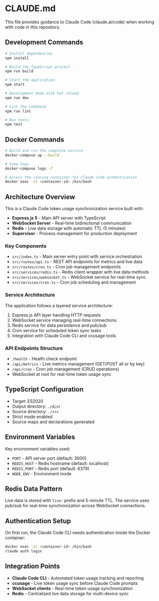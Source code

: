 # CLAUDE.md

This file provides guidance to Claude Code (claude.ai/code) when working with code in this repository.

## Development Commands

```bash
# Install dependencies
npm install

# Build the TypeScript project
npm run build

# Start the application
npm start

# Development mode with hot reload
npm run dev

# Lint the codebase
npm run lint

# Run tests
npm test
```

## Docker Commands

```bash
# Build and run the complete service
docker-compose up --build

# View logs
docker-compose logs -f

# Access the running container for Claude Code authentication
docker exec -it <container-id> /bin/bash
```

## Architecture Overview

This is a Claude Code token usage synchronization service built with:

- **Express.js 5** - Main API server with TypeScript
- **WebSocket Server** - Real-time bidirectional communication
- **Redis** - Live data storage with automatic TTL (5 minutes)
- **Supervisor** - Process management for production deployment

### Key Components

- `src/index.ts` - Main server entry point with service orchestration
- `src/routes/api.ts` - REST API endpoints for metrics and live data
- `src/routes/cron.ts` - Cron job management endpoints  
- `src/services/redis.ts` - Redis client wrapper with live data methods
- `src/services/websocket.ts` - WebSocket service for real-time sync
- `src/services/cron.ts` - Cron job scheduling and management

### Service Architecture

The application follows a layered service architecture:
1. Express.js API layer handling HTTP requests
2. WebSocket service managing real-time connections
3. Redis service for data persistence and pub/sub
4. Cron service for scheduled token sync tasks
5. Integration with Claude Code CLI and ccusage tools

### API Endpoints Structure

- `/health` - Health check endpoint
- `/api/metrics` - Live metrics management (GET/POST all or by key)
- `/api/cron` - Cron job management (CRUD operations)
- WebSocket at root for real-time token usage sync

## TypeScript Configuration

- Target: ES2020
- Output directory: `./dist`
- Source directory: `./src`
- Strict mode enabled
- Source maps and declarations generated

## Environment Variables

Key environment variables used:
- `PORT` - API server port (default: 3000)
- `REDIS_HOST` - Redis hostname (default: localhost)
- `REDIS_PORT` - Redis port (default: 6379)
- `NODE_ENV` - Environment mode

## Redis Data Pattern

Live data is stored with `live:` prefix and 5-minute TTL. The service uses pub/sub for real-time synchronization across WebSocket connections.

## Authentication Setup

On first run, the Claude Code CLI needs authentication inside the Docker container:
```bash
docker exec -it <container-id> /bin/bash
claude auth login
```

## Integration Points

- **Claude Code CLI** - Automated token usage tracking and reporting
- **ccusage** - Live token usage sync before Claude Code prompts  
- **WebSocket clients** - Real-time token usage synchronization
- **Redis** - Centralized live data storage for multi-device sync